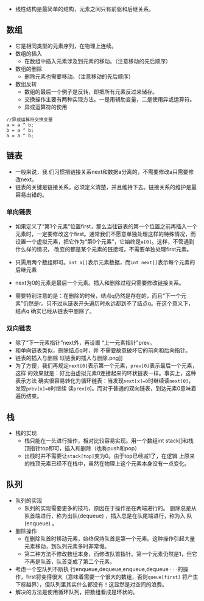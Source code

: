 
- 线性结构是最简单的结构，元素之间只有前驱和后继关系。

## 数组

- 它是相同类型的元素序列，在物理上连续。
- 数组的插入
	- 在数组中插入元素涉及到元素的移动。（注意移动的先后顺序）
- 数组的删除 
	- 删除元素也需要移动。（注意移动的先后顺序）
- 数组反转 
	- 数组的最后一个例子是反转，即把所有元素反过来储存。
	- 交换操作主要有两种实现方法。一是用辅助变量，二是使用异或运算符。
	- 异或运算符的使用
```
//异或运算符交换变量
a = a ^ b;
b = a ^ b;
a = a ^ b;
```


## 链表

- 一般来说，我 们习惯把链接关系next和数据a分离的，不需要修改a只需要修改next。
- 链表的关键是链接关系，必须定义清楚，并且维持下去。链接关系的维护是最容易出错的。

### 单向链表

- 如果定义了“第1个元素”位置first，那么当往链表的第一个位置之前再插入一个元素时，一定要修改这个first。通常我们不愿意单独处理这样的特殊情况，而设置一个虚拟元素，把它作为“第0个元素”，它始终是`a[0]`。这样，不管遇到什么样的情况， 改变的都是某个元素的链接域，不需要单独处理first元素。

- 只需用两个数组即可。`int a[]`表示元素数据，而`int next[]`表示每个元素的后继元素
- next为0的元素是最后一个元素。插入和删除过程只需要修改链接关系。
- 需要特别注意的是：在删除的时候，结点q仍然是存在的，而且“下一个元素”仍然是r。只不过从链表开头遍历时永远都到不了结点q。在这个意义下，结点q 确实已经从链表中删除了。

### 双向链表

- 除了“下一元素指针”next外，再设置 “上一元素指针”prev。
- 和单向链表类似，删除结点q时，并 不需要故意破坏它的前向和后向指针。
- 链表的插入与删除
![[链表的插入与删除.png]]
 - 为了方便，我们再规定`next[0]`表示第一个元素，`prev[0]`表示最后一个元素，这样 的效果就是：好比由虚拟元素0连接起来的环状链表一样。事实上，这种表示方法 确实很容易转化为循环链表：当发现`next[x]=0`时继续读`next[0]`，发现`prev[x]=0`时继续 读`prev[0`]。而对于普通的双向链表，到达元素0意味着遍历结束。


## 栈

- 栈的实现 
	- 栈只能在一头进行操作，相对比较容易实现。用一个数组int stack[]和栈 顶指针top即可，插入和删除（也称push和pop）
	- 出栈时并不需要让`stack[top]`变为0。由于top已经减1了，在逻辑 上原来的栈顶元素已经不在栈中，虽然在物理上这个元素本身没有一点变化。

## 队列

- 队列的实现 
	- 队列的实现需要更多的技巧，原因在于操作是在两端进行的。 删除总是从队首端进行，称为出队(dequeue) ，插入总是在队尾端进行，称为入 队(enqueue) 。
- 删除操作
	- 在删除队首时移动元素，始终保持队首是第一个元素。这种操作引起大量元素移动，到队列元素多时非常慢。
	- 第二种方法不修改数组本身，而修改队首指针。第一个元素仍然是1，但它不再是队首，队首变成了第二个元素。
- 考虑一个空队列不断执 行enqueue,dequeue,enqueue,dequeue · · ·的操作，first将变得很大（意味着需要一个很大的数组，否则`queue[first]` 将产生下标越界），但队列里其实什么都没有！这显然是对空间的浪费。
- 解决的方法是使用循环队列，把数组看成是环状的。